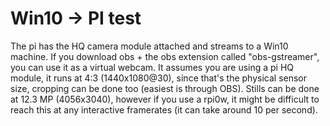 # Win10 -> PI test

The pi has the HQ camera module attached and streams to a Win10 machine. If you download obs + the obs extension called "obs-gstreamer", you can use it as a virtual webcam.
It assumes you are using a pi HQ module, it runs at 4:3 (1440x1080@30), since that's the physical sensor size, cropping can be done too (easiest is through OBS).
Stills can be done at 12.3 MP (4056x3040), however if you use a rpi0w, it might be difficult to reach this at any interactive framerates (it can take around 10 per second).
